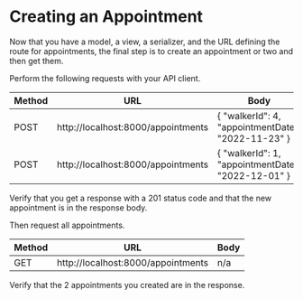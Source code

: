# Creating an Appointment

Now that you have a model, a view, a serializer, and the URL defining the route for appointments, the final step is to create an appointment or two and then get them.

Perform the following requests with your API client.

| Method | URL | Body |
|--|--|--|
| POST | http://localhost:8000/appointments | { "walkerId": 4, "appointmentDate": "2022-11-23" } |
| POST | http://localhost:8000/appointments | { "walkerId": 1, "appointmentDate": "2022-12-01" } |

Verify that you get a response with a 201 status code and that the new appointment is in the response body.

Then request all appointments.

| Method | URL | Body |
|--|--|--|
| GET | http://localhost:8000/appointments | n/a |

Verify that the 2 appointments you created are in the response.
